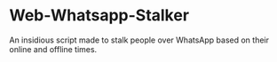 # Web-Whatsapp-Stalker
An insidious script made to stalk people over WhatsApp based on their online and offline times.
